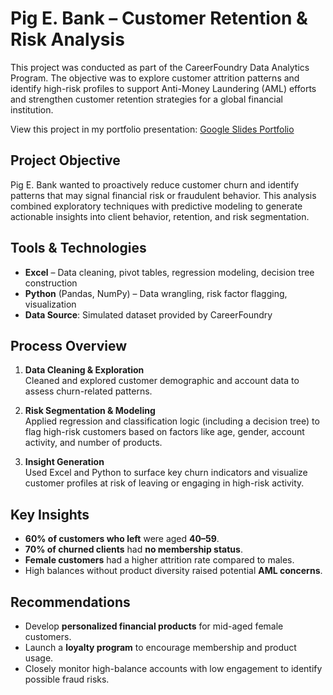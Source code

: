 # Pig E. Bank – Customer Retention & Risk Analysis

This project was conducted as part of the CareerFoundry Data Analytics Program. The objective was to explore customer attrition patterns and identify high-risk profiles to support Anti-Money Laundering (AML) efforts and strengthen customer retention strategies for a global financial institution.

View this project in my portfolio presentation: [Google Slides Portfolio](https://docs.google.com/presentation/d/1qkxnA_wyYDSZGrbO7H8aNu45hsYfwUvO/edit?slide=id.p1#slide=id.p1)

## Project Objective

Pig E. Bank wanted to proactively reduce customer churn and identify patterns that may signal financial risk or fraudulent behavior. This analysis combined exploratory techniques with predictive modeling to generate actionable insights into client behavior, retention, and risk segmentation.

## Tools & Technologies

- **Excel** – Data cleaning, pivot tables, regression modeling, decision tree construction  
- **Python** (Pandas, NumPy) – Data wrangling, risk factor flagging, visualization  
- **Data Source**: Simulated dataset provided by CareerFoundry

## Process Overview

1. **Data Cleaning & Exploration**  
   Cleaned and explored customer demographic and account data to assess churn-related patterns.

2. **Risk Segmentation & Modeling**  
   Applied regression and classification logic (including a decision tree) to flag high-risk customers based on factors like age, gender, account activity, and number of products.

3. **Insight Generation**  
   Used Excel and Python to surface key churn indicators and visualize customer profiles at risk of leaving or engaging in high-risk activity.

## Key Insights

- **60% of customers who left** were aged **40–59**.  
- **70% of churned clients** had **no membership status**.  
- **Female customers** had a higher attrition rate compared to males.  
- High balances without product diversity raised potential **AML concerns**.

## Recommendations

- Develop **personalized financial products** for mid-aged female customers.
- Launch a **loyalty program** to encourage membership and product usage.
- Closely monitor high-balance accounts with low engagement to identify possible fraud risks.
